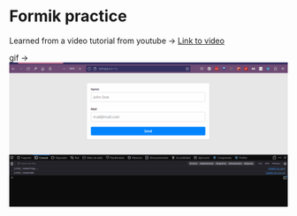 # Formik practice

Learned from a video tutorial from youtube -> [Link to video](https://www.youtube.com/watch?v=2Xs1DAzYHXY)

gif -> ![testGif](/gif/testGif.gif)
